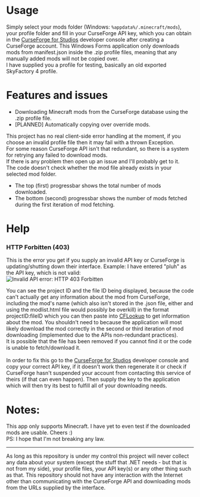 # Usage
Simply select your mods folder (Windows: ``%appdata%/.minecraft/mods``), your profile folder and fill in your CurseForge API key, which you can obtain in the [CurseForge for Studios](https://console.curseforge.com/#/api-keys) developer console after creating a CurseForge account.
This Windows Forms application only downloads mods from manifest.json inside the .zip profile files, meaning that any manually added mods will not be copied over.\
I have supplied you a profile for testing, basically an old exported SkyFactory 4 profile.

# Features and issues
- Downloading Minecraft mods from the CurseForge database using the .zip profile file.
- [PLANNED] Automatically copying over override mods.

This project has no real client-side error handling at the moment, if you choose an invalid profile file then it may fail with a thrown Exception.\
For some reason CurseForge API isn't that redundant, so there is a system for retrying any failed to download mods.\
If there is any problem then open up an issue and I'll probably get to it.\
The code doesn't check whether the mod file already exists in your selected mod folder.

- The top (first) progressbar shows the total number of mods downloaded.
- The bottom (second) progressbar shows the number of mods fetched during the first iteration of mod fetching.

# Help
### HTTP Forbitten (403)
This is the error you get if you supply an invalid API key or CurseForge is updating/shutting down their interface. Example: I have entered "pluh" as the API key, which is not valid:\
![Invalid API error: HTTP 403 Forbitten](https://github.com/user-attachments/assets/aba261dc-17e2-459e-a7a2-1b658ad4bdb6)

You can see the project ID and the file ID being displayed, because the code can't actually get any information about the mod from CurseForge, including the mod's name (which also isn't stored in the .json file, either and using the modlist.html file would possibly be overkill) in the format projectID:fileID which you can then paste into [CFLookup](https://cflookup.com/) to get information about the mod. You shouldn't need to because the application will most likely download the mod correctly in the second or third iteration of mod downloading (implemented due to the APIs non-redundant practices).\
It is possible that the file has been removed if you cannot find it or the code is unable to fetch/download it.\
\
In order to fix this go to the [CurseForge for Studios](https://console.curseforge.com/#/api-keys) developer console and copy your correct API key, if it doesn't work then regenerate it or check if CurseForge hasn't suspended your account from contacting this service of theirs (if that can even happen). Then supply the key to the application which will then try its best to fulfill all of your downloading needs.

# Notes:
This app only supports Minecraft.
I have yet to even test if the downloaded mods are usable.
Cheers :)\
PS: I hope that I'm not breaking any law.

---
As long as this repository is under my control this project will never collect any data about your system (except the stuff that .NET needs - but that is not from my side), your profile files, your API key(s) or any other thing such as that.
This repository should not have any interaction with the Internet other than communicating with the CurseForge API and downloading mods from the URLs supplied by the interface.
